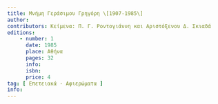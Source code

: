 ```yaml
---
title: Μνήμη Γεράσιμου Γρηγόρη \[1907-1985\]
author: 
contributors: Κείμενα: Π. Γ. Ροντογιάννη και Αριστόξενου Δ. Σκιαδά
editions: 
    - number: 1
      date: 1985
      place: Αθήνα
      pages: 32
      info: 
      isbn: 
      price: 4
tag: [ Επετειακά - Αφιερώματα ]
info: 
---
```

